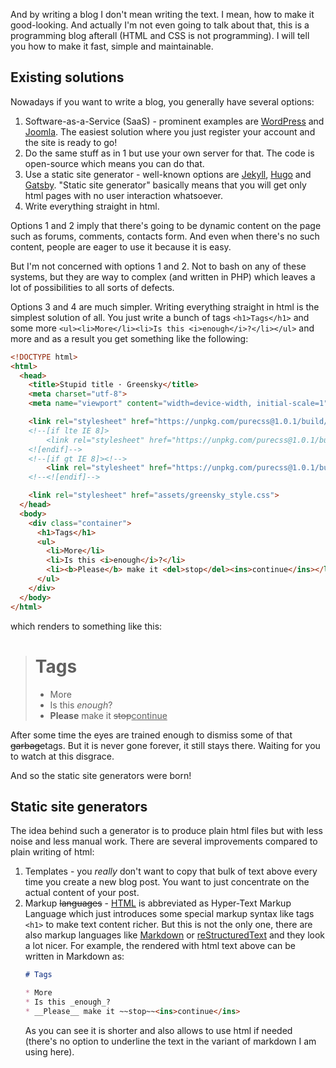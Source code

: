 And by writing a blog I don't mean writing the text. I mean, how to make it
good-looking. And actually I'm not even going to talk about that, this is
a programming blog afterall (HTML and CSS is not programming). I will tell you
how to make it fast, simple and maintainable.


## Existing solutions

Nowadays if you want to write a blog, you generally have several options:

1. Software-as-a-Service (SaaS) - prominent examples are [WordPress] and
   [Joomla]. The easiest solution where you just register your account and
   the site is ready to go!
2. Do the same stuff as in 1 but use your own server for that. The code is
   open-source which means you can do that.
3. Use a static site generator - well-known options are [Jekyll], [Hugo] and
   [Gatsby]. "Static site generator" basically means that you will get only
   html pages with no user interaction whatsoever.
4. Write everything straight in html.

[WordPress]: https://wordpress.org/
[Joomla]: https://www.joomla.org/
[Jekyll]: https://jekyllrb.com/
[Hugo]: https://gohugo.io/
[Gatsby]: https://www.gatsbyjs.org/

Options 1 and 2 imply that there's going to be dynamic content on the page such
as forums, comments, contacts form. And even when there's no such content,
people are eager to use it because it is easy.

But I'm not concerned with options 1 and 2. Not to bash on any of these systems,
but they are way to complex (and written in PHP) which leaves a lot of
possibilities to all sorts of defects.

Options 3 and 4 are much simpler. Writing everything straight in html is the
simplest solution of all. You just write a bunch of tags `<h1>Tags</h1>` and
some more `<ul><li>More</li><li>Is this <i>enough</i>?</li></ul>` and more
and as a result you get something like the following:

```html
<!DOCTYPE html>
<html>
  <head>
    <title>Stupid title · Greensky</title>
    <meta charset="utf-8">
    <meta name="viewport" content="width=device-width, initial-scale=1">

    <link rel="stylesheet" href="https://unpkg.com/purecss@1.0.1/build/pure-min.css" integrity="sha384-oAOxQR6DkCoMliIh8yFnu25d7Eq/PHS21PClpwjOTeU2jRSq11vu66rf90/cZr47" crossorigin="anonymous">
    <!--[if lte IE 8]>
        <link rel="stylesheet" href="https://unpkg.com/purecss@1.0.1/build/grids-responsive-old-ie-min.css">
    <![endif]-->
    <!--[if gt IE 8]><!-->
        <link rel="stylesheet" href="https://unpkg.com/purecss@1.0.1/build/grids-responsive-min.css">
    <!--<![endif]-->

    <link rel="stylesheet" href="assets/greensky_style.css">
  </head>
  <body>
    <div class="container">
      <h1>Tags</h1>
      <ul>
        <li>More</li>
        <li>Is this <i>enough</i>?</li>
        <li><b>Please</b> make it <del>stop</del><ins>continue</ins></li>
      </ul>
    </div>
  </body>
</html>
```

which renders to something like this:

<blockquote>
  <h1>Tags</h1>
  <ul>
    <li>More</li>
    <li>Is this <i>enough</i>?</li>
    <li><b>Please</b> make it <del>stop</del><ins>continue</ins></li>
  </ul>
</blockquote>

After some time the eyes are trained enough to dismiss some of that
~~garbage~~tags. But it is never gone forever, it still stays there. Waiting for
you to watch at this disgrace.

And so the static site generators were born!


## Static site generators

The idea behind such a generator is to produce plain html files but with less
noise and less manual work. There are several improvements compared to plain
writing of html:

1. Templates - you *really* don't want to copy that bulk of text above every
   time you create a new blog post. You want to just concentrate on the
   actual content of your post.
2. Markup ~~languages~~ - [HTML] is abbreviated as Hyper-Text Markup Language
   which just introduces some special markup syntax like tags `<h1>` to make
   text content richer. But this is not the only one, there are also markup
   languages like [Markdown] or [reStructuredText] and they look a lot nicer.
   For example, the rendered with html text above can be written in Markdown
   as:
   ```md
   # Tags
   
   * More
   * Is this _enough_?
   * __Please__ make it ~~stop~~<ins>continue</ins>
   ```
   As you can see it is shorter and also allows to use html if needed
   (there's no option to underline the text in the variant of markdown I am
   using here).

[HTML]: https://en.wikipedia.org/wiki/HTML
[reStructuredText]: https://en.wikipedia.org/wiki/ReStructuredText
[Markdown]: https://en.wikipedia.org/wiki/Markdown
